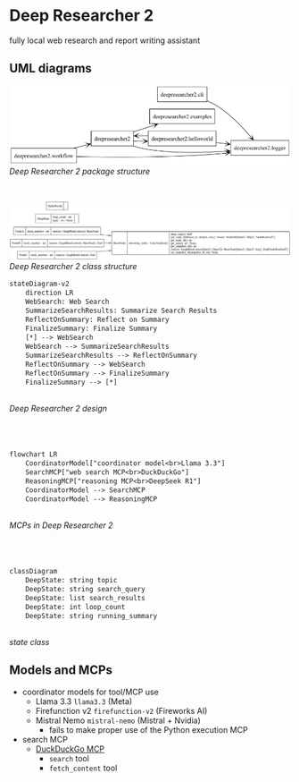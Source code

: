 # Deep Researcher 2

fully local web research and report writing assistant

## UML diagrams

![package diagram](./uml/packages.png "Deep Researcher 2 package structure")
<br>*Deep Researcher 2 package structure*

<br>

![class diagram](./uml/classes.png "Deep Researcher 2 class structure")
<br>*Deep Researcher 2 class structure*

``` mermaid
stateDiagram-v2
    direction LR
    WebSearch: Web Search
    SummarizeSearchResults: Summarize Search Results
    ReflectOnSummary: Reflect on Summary
    FinalizeSummary: Finalize Summary
    [*] --> WebSearch
    WebSearch --> SummarizeSearchResults
    SummarizeSearchResults --> ReflectOnSummary
    ReflectOnSummary --> WebSearch
    ReflectOnSummary --> FinalizeSummary
    FinalizeSummary --> [*]
```
<br>*Deep Researcher 2 design*
<br>
<br>
<br>
<br>

``` mermaid
flowchart LR
    CoordinatorModel["coordinator model<br>Llama 3.3"]
    SearchMCP["web search MCP<br>DuckDuckGo"]
    ReasoningMCP["reasoning MCP<br>DeepSeek R1"]
    CoordinatorModel --> SearchMCP
    CoordinatorModel --> ReasoningMCP
```
<br>*MCPs in Deep Researcher 2*
<br>
<br>
<br>
<br>

``` mermaid
classDiagram
    DeepState: string topic
    DeepState: string search_query
    DeepState: list search_results
    DeepState: int loop_count
    DeepState: string running_summary
```
<br>*state class*

## Models and MCPs

* coordinator models for tool/MCP use
  * Llama 3.3 `llama3.3` (Meta)
  * Firefunction v2 `firefunction-v2` (Fireworks AI)
  * Mistral Nemo `mistral-nemo` (Mistral + Nvidia)
    * fails to make proper use of the Python execution MCP
* search MCP
  * [DuckDuckGo MCP](https://github.com/nickclyde/duckduckgo-mcp-server)
    * `search` tool
    * `fetch_content` tool
